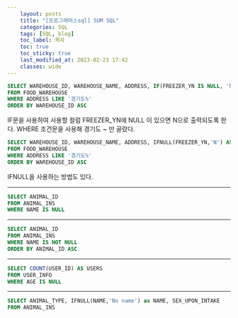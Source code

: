 ```yaml
---
    layout: posts
    title: "[프로그래머스sql] SUM SQL"
    categories: SQL
    tags: [SQL, blog]
    toc_label: 목차
    toc: true
    toc_sticky: true
    last_modified_at: 2023-02-23 17:42
    classes: wide
---
```




```SQL
SELECT WAREHOUSE_ID, WAREHOUSE_NAME, ADDRESS, IF(FREEZER_YN IS NULL, 'N', FREEZER_YN) AS FREEZER_YN
FROM FOOD_WAREHOUSE
WHERE ADDRESS LIKE '경기도%'
ORDER BY WAREHOUSE_ID ASC
```

IF문을 사용하여 사용할 컬럼 FREEZER_YN에 NULL 이 있으면 N으로 출력되도록 한다. 
WHERE 조건문을 사용해 경기도 ~ 만 골랐다.

```SQL
SELECT WAREHOUSE_ID, WAREHOUSE_NAME, ADDRESS, IFNULL(FREEZER_YN,'N') AS FREEZER_YN
FROM FOOD_WAREHOUSE
WHERE ADDRESS LIKE '경기도%'
ORDER BY WAREHOUSE_ID ASC
```
IFNULL을 사용하는 방법도 있다.  

----------------------------------------

```SQL
SELECT ANIMAL_ID
FROM ANIMAL_INS
WHERE NAME IS NULL
```
----------------------------------------
```SQL
SELECT ANIMAL_ID
FROM ANIMAL_INS
WHERE NAME IS NOT NULL
ORDER BY ANIMAL_ID ASC
```
----------------------------------------
```SQL
SELECT COUNT(USER_ID) AS USERS
FROM USER_INFO
WHERE AGE IS NULL
```
----------------------------------------

```SQL
SELECT ANIMAL_TYPE, IFNULL(NAME,'No name') as NAME, SEX_UPON_INTAKE
FROM ANIMAL_INS 
```


